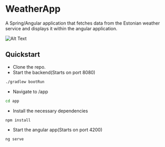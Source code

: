 # WeatherApp

A Spring/Angular application that fetches data from the Estonian weather service and displays it within the angular application.

![Alt Text](https://i.gyazo.com/4a906d198fa6a54abb9ef830d71f4a89.gif)


## Quickstart

- Clone the repo.
- Start the backend(Starts on port 8080)
```bash
./gradlew bootRun
```
- Navigate to /app
```bash
cd app
```
- Install the necessary dependencies
```bash
npm install
```
- Start the angular app(Starts on port 4200)
```bash
ng serve
```
